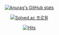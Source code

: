 <div align="center">

<!--   ![header](https://capsule-render.vercel.app/api?type=wave&color=auto&height=300&section=header&text=capsule%20render&fontSize=90) -->
  
  [![Anurag's GitHub stats](https://github-readme-stats.vercel.app/api?username=hanjoo0211&show_icons=true&theme=buefy)](https://github-readme-stats.vercel.app/api?username=hanjoo0211)

  [![Solved.ac 프로필](http://mazassumnida.wtf/api/generate_badge?boj=hank0211)](https://solved.ac/hank0211)
  
  [![Hits](https://hits.seeyoufarm.com/api/count/incr/badge.svg?url=https%3A%2F%2Fgithub.com%2Fhanjoo0211)](https://hits.seeyoufarm.com)

</div>
